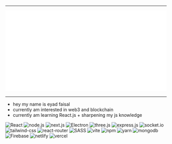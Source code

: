 ----------
<img src="/header.svg" alt="insane">                    

----------
- hey my name is eyad faisal 
- currently am interested in web3 and blockchain
- currently am learning React.js + sharpening my js knowledge
  

<img src="https://img.shields.io/badge/react-%2320232a.svg?style=for-the-badge&logo=react&logoColor=%2361DAFB" alt="React">                    
<img src=" https://img.shields.io/badge/node.js-6DA55F?style=for-the-badge&logo=node.js&logoColor=white" alt="node.js">                    
<img src=" https://img.shields.io/badge/Next-black?style=for-the-badge&logo=next.js&logoColor=white" alt="next.js">                    
<img src=" https://img.shields.io/badge/Electron-191970?style=for-the-badge&logo=Electron&logoColor=white" alt="Electron">                    
<img src=" https://img.shields.io/badge/threejs-black?style=for-the-badge&logo=three.js&logoColor=white" alt="three.js">                    
<img src=" https://img.shields.io/badge/express.js-%23404d59.svg?style=for-the-badge&logo=express&logoColor=%2361DAFB" alt="express.js">                    
<img src=" https://img.shields.io/badge/Socket.io-black?style=for-the-badge&logo=socket.io&badgeColor=010101" alt="socket.io">                    
<img src=" https://img.shields.io/badge/tailwindcss-%2338B2AC.svg?style=for-the-badge&logo=tailwind-css&logoColor=white" alt="tailwind-css">                    
<img src=" https://img.shields.io/badge/React_Router-CA4245?style=for-the-badge&logo=react-router&logoColor=white" alt="react-router">                    
<img src=" https://img.shields.io/badge/SASS-hotpink.svg?style=for-the-badge&logo=SASS&logoColor=white" alt="SASS">                    
<img src=" https://img.shields.io/badge/vite-%23646CFF.svg?style=for-the-badge&logo=vite&logoColor=white" alt="vite">                    
<img src=" https://img.shields.io/badge/NPM-%23000000.svg?style=for-the-badge&logo=npm&logoColor=white" alt="npm">                    
<img src=" https://img.shields.io/badge/yarn-%232C8EBB.svg?style=for-the-badge&logo=yarn&logoColor=white" alt="yarn">                    
<img src=" https://img.shields.io/badge/MongoDB-%234ea94b.svg?style=for-the-badge&logo=mongodb&logoColor=white" alt="mongodb">                    
<img src=" https://img.shields.io/badge/Firebase-039BE5?style=for-the-badge&logo=Firebase&logoColor=white" alt="Firebase">                    
<img src=" https://img.shields.io/badge/netlify-%23000000.svg?style=for-the-badge&logo=netlify&logoColor=#00C7B7" alt="netlify">                    
<img src=" https://img.shields.io/badge/vercel-%23000000.svg?style=for-the-badge&logo=vercel&logoColor=white" alt="vercel">                    












